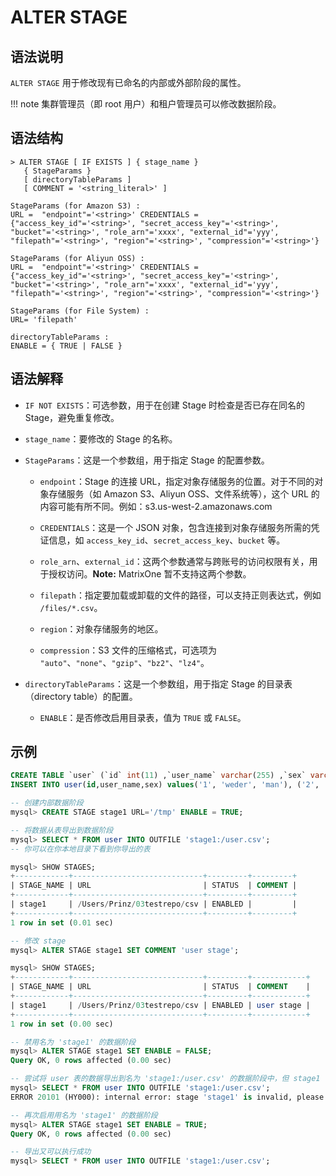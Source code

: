 # **ALTER STAGE**

## **语法说明**

`ALTER STAGE` 用于修改现有已命名的内部或外部阶段的属性。

!!! note
    集群管理员（即 root 用户）和租户管理员可以修改数据阶段。

## **语法结构**

```
> ALTER STAGE [ IF EXISTS ] { stage_name }
   { StageParams }
   [ directoryTableParams ]
   [ COMMENT = '<string_literal>' ]

StageParams (for Amazon S3) :
URL =  "endpoint"='<string>' CREDENTIALS = {"access_key_id"='<string>', "secret_access_key"='<string>', "bucket"='<string>', "role_arn"='xxxx', "external_id"='yyy', "filepath"='<string>', "region"='<string>', "compression"='<string>'}

StageParams (for Aliyun OSS) :
URL =  "endpoint"='<string>' CREDENTIALS = {"access_key_id"='<string>', "secret_access_key"='<string>', "bucket"='<string>', "role_arn"='xxxx', "external_id"='yyy', "filepath"='<string>', "region"='<string>', "compression"='<string>'}

StageParams (for File System) :
URL= 'filepath'

directoryTableParams :
ENABLE = { TRUE | FALSE }
```

## 语法解释

- `IF NOT EXISTS`：可选参数，用于在创建 Stage 时检查是否已存在同名的 Stage，避免重复修改。

- `stage_name`：要修改的 Stage 的名称。

- `StageParams`：这是一个参数组，用于指定 Stage 的配置参数。

    - `endpoint`：Stage 的连接 URL，指定对象存储服务的位置。对于不同的对象存储服务（如 Amazon S3、Aliyun OSS、文件系统等），这个 URL 的内容可能有所不同。例如：s3.us-west-2.amazonaws.com

    - `CREDENTIALS`：这是一个 JSON 对象，包含连接到对象存储服务所需的凭证信息，如 `access_key_id`、`secret_access_key`、`bucket` 等。

    - `role_arn`、`external_id`：这两个参数通常与跨账号的访问权限有关，用于授权访问。__Note:__ MatrixOne 暂不支持这两个参数。

    - `filepath`：指定要加载或卸载的文件的路径，可以支持正则表达式，例如 `/files/*.csv`。

    - `region`：对象存储服务的地区。

    - `compression`：S3 文件的压缩格式，可选项为 `"auto"`、`"none"`、`"gzip"`、`"bz2"`、`"lz4"`。

- `directoryTableParams`：这是一个参数组，用于指定 Stage 的目录表（directory table）的配置。

    - `ENABLE`：是否修改启用目录表，值为 `TRUE` 或 `FALSE`。

## **示例**

```sql
CREATE TABLE `user` (`id` int(11) ,`user_name` varchar(255) ,`sex` varchar(255));
INSERT INTO user(id,user_name,sex) values('1', 'weder', 'man'), ('2', 'tom', 'man'), ('3', 'wederTom', 'man');

-- 创建内部数据阶段
mysql> CREATE STAGE stage1 URL='/tmp' ENABLE = TRUE;

-- 将数据从表导出到数据阶段
mysql> SELECT * FROM user INTO OUTFILE 'stage1:/user.csv';
-- 你可以在你本地目录下看到你导出的表

mysql> SHOW STAGES;
+------------+-----------------------------+---------+---------+
| STAGE_NAME | URL                         | STATUS  | COMMENT |
+------------+-----------------------------+---------+---------+
| stage1     | /Users/Prinz/03testrepo/csv | ENABLED |         |
+------------+-----------------------------+---------+---------+
1 row in set (0.01 sec)

-- 修改 stage
mysql> ALTER STAGE stage1 SET COMMENT 'user stage';

mysql> SHOW STAGES;
+------------+-----------------------------+---------+------------+
| STAGE_NAME | URL                         | STATUS  | COMMENT    |
+------------+-----------------------------+---------+------------+
| stage1     | /Users/Prinz/03testrepo/csv | ENABLED | user stage |
+------------+-----------------------------+---------+------------+
1 row in set (0.00 sec)

-- 禁用名为 'stage1' 的数据阶段
mysql> ALTER STAGE stage1 SET ENABLE = FALSE;
Query OK, 0 rows affected (0.00 sec)

-- 尝试将 user 表的数据导出到名为 'stage1:/user.csv' 的数据阶段中，但 stage1 已经被禁用，所以已不可用，产生报错
mysql> SELECT * FROM user INTO OUTFILE 'stage1:/user.csv';
ERROR 20101 (HY000): internal error: stage 'stage1' is invalid, please check

-- 再次启用用名为 'stage1' 的数据阶段
mysql> ALTER STAGE stage1 SET ENABLE = TRUE;
Query OK, 0 rows affected (0.00 sec)

-- 导出又可以执行成功
mysql> SELECT * FROM user INTO OUTFILE 'stage1:/user.csv';
```

